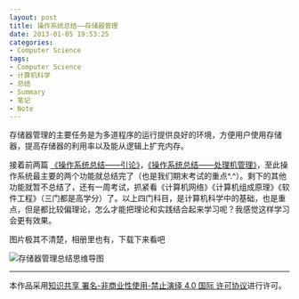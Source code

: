 ```yaml
---
layout: post
title: 操作系统总结——存储器管理
date: 2013-01-05 19:53:25
categories:
- Computer Science
tags:
- Computer Science
- 计算机科学
- 总结
- Summary
- 笔记
- Note
---
```


存储器管理的主要任务是为多道程序的运行提供良好的环境，方便用户使用存储器，提高存储器的利用率以及能从逻辑上扩充内存。

接着前两篇 [《操作系统总结——引论》](http://www.geekplux.com/2013/01/03/操作系统总结——引论/)，[《操作系统总结——处理机管理》](http://www.geekplux.com/2013/01/04/操作系统总结——处理机管理/)，至此操作系统最主要的两个功能就总结完了（也是我们期末考试的重点^.^）。剩下的其他功能就暂不总结了，还有一周考试，抓紧看《计算机网络》《计算机组成原理》《软件工程》（三门都是高学分）了。以上四门科目，是计算机科学中的基础，也是重点，但是都比较偏理论，怎么才能把理论和实践结合起来学习呢？我感觉这样学习会更有效果。

图片极其不清楚，相册里也有，下载下来看吧

![存储器管理总结思维导图](https://geekpluxblog.oss-cn-hongkong.aliyuncs.com/os-memory-summary.png)

<!-- more -->

---

本作品采用[知识共享 署名-非商业性使用-禁止演绎 4.0 国际 许可协议](http://creativecommons.org/licenses/by-nc-nd/4.0/)进行许可。
